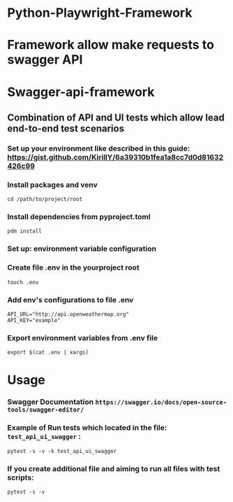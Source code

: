# Python-Playwright-Framework
Framework allow make requests to swagger API
=======
# Swagger-api-framework

## Combination of API and UI tests which allow lead end-to-end test scenarios

### Set up your environment like described in this guide: https://gist.github.com/KirillY/6a39310b1fea1a8cc7d0d81632426c99

### Install packages and venv
```shell
cd /path/to/project/root
```

### Install dependencies from pyproject.toml
```shell
pdm install
```

### Set up: environment variable configuration

### Create file .env in the yourproject root
```shell
touch .env
```
### Add env's configurations to file .env
```shell
API_URL="http://api.openweathermap.org"
API_KEY="example"
```

### Export environment variables from .env file
```shell
export $(cat .env | xargs)
```

# Usage

### Swagger Documentation `https://swagger.io/docs/open-source-tools/swagger-editor/`

### Example of Run tests which located in the file: `test_api_ui_swagger` :
```shell
pytest -s -v -k test_api_ui_swagger
```

### If you create additional file and aiming to run all files with test scripts:
```shell
pytest -s -v
```

